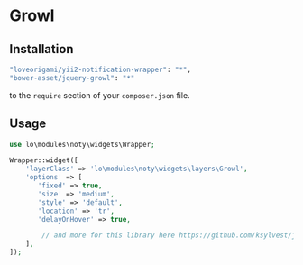 # Growl

Installation
--------

```bash
"loveorigami/yii2-notification-wrapper": "*",
"bower-asset/jquery-growl": "*"
```

to the ```require``` section of your `composer.json` file.


Usage
-----

```php
use lo\modules\noty\widgets\Wrapper;

Wrapper::widget([
    'layerClass' => 'lo\modules\noty\widgets\layers\Growl',
    'options' => [
       'fixed' => true,
       'size' => 'medium',
       'style' => 'default',
       'location' => 'tr',
       'delayOnHover' => true,

        // and more for this library here https://github.com/ksylvest/jquery-growl
    ],
]);

```
